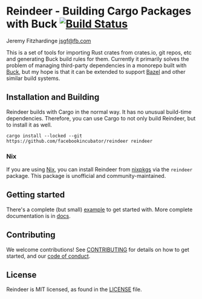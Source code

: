 # Reindeer - Building Cargo Packages with Buck [![Build Status](https://github.com/facebookincubator/reindeer/actions/workflows/build-and-test.yml/badge.svg)](https://github.com/facebookincubator/reindeer/actions)

Jeremy Fitzhardinge <jsgf@fb.com>

This is a set of tools for importing Rust crates from crates.io, git repos, etc
and generating Buck build rules for them. Currently it primarily solves the
problem of managing third-party dependencies in a monorepo built with
[Buck](https://buck.build/), but my hope is that it can be extended to support
[Bazel](https://bazel.build/) and other similar build systems.

## Installation and Building

Reindeer builds with Cargo in the normal way. It has no unusual build-time
dependencies. Therefore, you can use Cargo to not only build Reindeer, but to
install it as well.

```shell
cargo install --locked --git https://github.com/facebookincubator/reindeer reindeer
```

### Nix

If you are using [Nix](https://nixos.org/), you can install Reindeer from
[nixpkgs](https://github.com/NixOS/nixpkgs) via the `reindeer` package. This
package is unofficial and community-maintained.

## Getting started

There's a complete (but small) [example](example) to get started with. More
complete documentation is in [docs](docs/MANUAL.md).

## Contributing

We welcome contributions! See [CONTRIBUTING](CONTRIBUTING.md) for details on how
to get started, and our [code of conduct](CODE_OF_CONDUCT.md).

## License

Reindeer is MIT licensed, as found in the [LICENSE](LICENSE) file.
